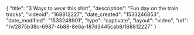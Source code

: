 {
    "title": "3 Ways to wear this shirt",
    "description": "Fun day on the train tracks",
    "videoid": "168812227",
    "date_created": "1533246853",
    "date_modified": "1533248901",
    "type": "captivate",
    "layout": "video",
    "url": "\/v\/2875b38c-6987-4b88-8e6a-187d3445cab8\/168812227"
}
